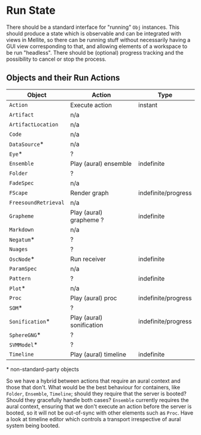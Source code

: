 # Run State

There should be a standard interface for "running" `Obj` instances. This should produce a state which is observable
and can be integrated with views in Mellite, so there can be running stuff without necessarily having a GUI view
corresponding to that, and allowing elements of a workspace to be run "headless". There should be (optional) progress
tracking and the possibility to cancel or stop the process.

## Objects and their Run Actions

|Object                 |Action                     |Type
|-----------------------|---------------------------|-----------
|`Action`               |Execute action             |instant
|`Artifact`             |n/a                        |
|`ArtifactLocation`     |n/a                        |
|`Code`                 |n/a                        |
|`DataSource`\*         |n/a                        |
|`Eye`\*                |?                          |
|`Ensemble`             |Play (aural) ensemble      |indefinite
|`Folder`               |?                          |
|`FadeSpec`             |n/a                        |
|`FScape`               |Render graph               |indefinite/progress
|`FreesoundRetrieval`   |n/a                        |
|`Grapheme`             |Play (aural) grapheme ?    |indefinite
|`Markdown`             |n/a                        |
|`Negatum`\*            |?                          |
|`Nuages`               |?                          |
|`OscNode`\*            |Run receiver               |indefinite
|`ParamSpec`            |n/a                        |
|`Pattern`              |?                          |indefinite
|`Plot`\*               |n/a                        |
|`Proc`                 |Play (aural) proc          |indefinite/progress
|`SOM`\*                |?                          |
|`Sonification`\*       |Play (aural) sonification  |indefinite/progress
|`SphereGNG`\*          |?                          |
|`SVMModel`\*           |?                          |
|`Timeline`             |Play (aural) timeline      |indefinite

\* non-standard-party objects

So we have a hybrid between actions that require an aural context and those that don't. What would be the best
behaviour for containers, like `Folder`, `Ensemble`, `Timeline`; should they require that the server is booted?
Should they gracefully handle both cases? `Ensemble` currently requires the aural context, ensuring that we don't
execute an action before the server is booted, so it will not be out-of-sync with other elements such as `Proc`.
Have a look at timeline editor which controls a transport irrespective of aural system being booted.

